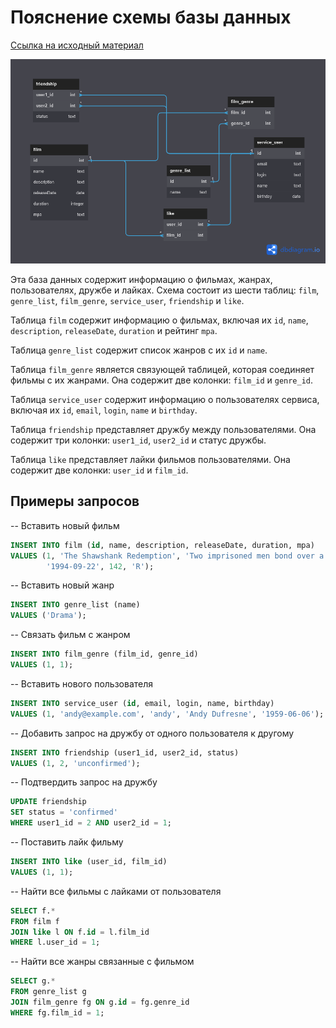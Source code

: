 # Пояснение схемы базы данных

[Ссылка на исходный материал](https://dbdiagram.io/d/644260896b31947051f90e2b)



![db_map](src/main/resources/db_map.png)


Эта база данных содержит информацию о фильмах, жанрах, пользователях, дружбе и лайках. Схема состоит из шести таблиц: `film`, `genre_list`, `film_genre`, `service_user`, `friendship` и `like`.

Таблица `film` содержит информацию о фильмах, включая их `id`, `name`, `description`, `releaseDate`, `duration` и рейтинг `mpa`.

Таблица `genre_list` содержит список жанров с их `id` и `name`.

Таблица `film_genre` является связующей таблицей, которая соединяет фильмы с их жанрами. Она содержит две колонки: `film_id` и `genre_id`.

Таблица `service_user` содержит информацию о пользователях сервиса, включая их `id`, `email`, `login`, `name` и `birthday`.

Таблица `friendship` представляет дружбу между пользователями. Она содержит три колонки: `user1_id`, `user2_id` и статус дружбы.

Таблица `like` представляет лайки фильмов пользователями. Она содержит две колонки: `user_id` и `film_id`.

## Примеры запросов

-- Вставить новый фильм
```sql
INSERT INTO film (id, name, description, releaseDate, duration, mpa)
VALUES (1, 'The Shawshank Redemption', 'Two imprisoned men bond over a number of years...', 
        '1994-09-22', 142, 'R');
```

-- Вставить новый жанр
```sql
INSERT INTO genre_list (name)
VALUES ('Drama');
```

-- Связать фильм с жанром
```sql
INSERT INTO film_genre (film_id, genre_id)
VALUES (1, 1);
```

-- Вставить нового пользователя
```sql
INSERT INTO service_user (id, email, login, name, birthday)
VALUES (1, 'andy@example.com', 'andy', 'Andy Dufresne', '1959-06-06');
```

-- Добавить запрос на дружбу от одного пользователя к другому
```sql
INSERT INTO friendship (user1_id, user2_id, status)
VALUES (1, 2, 'unconfirmed');
```

-- Подтвердить запрос на дружбу
```sql
UPDATE friendship
SET status = 'confirmed'
WHERE user1_id = 2 AND user2_id = 1;
```

-- Поставить лайк фильму
```sql
INSERT INTO like (user_id, film_id)
VALUES (1, 1);
```

-- Найти все фильмы с лайками от пользователя
```sql
SELECT f.*
FROM film f
JOIN like l ON f.id = l.film_id
WHERE l.user_id = 1;
```

-- Найти все жанры связанные с фильмом
```sql
SELECT g.*
FROM genre_list g
JOIN film_genre fg ON g.id = fg.genre_id
WHERE fg.film_id = 1;
```
